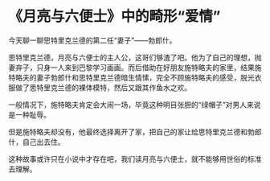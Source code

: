 # 《月亮与六便士》中的畸形“爱情”
今天聊一聊思特里克兰德的第二任“妻子”——勃郎什。

思特里克兰德，月亮与六便士的主人公，这哥们够渣了吧。他为了自己的理想，抛妻弃子，只身一人来到巴黎学习画画。而后借助在好朋友施特略夫的家里，结果施特略夫的妻子勃郎什和思特里克兰德暗生情愫，完全不顾施特略夫的感受，脱光衣服做了思特里克兰德的裸体模特，然后又跟其作鱼水之欢。

一般情况下，施特略夫肯定会大闹一场，毕竟这种明目张胆的“绿帽子”对男人来说是一种耻辱。

但是施特略夫却没有，他最终选择离开了家，把自己的家让给思特里克兰德和勃郎什，自己出去住。

这种故事或许只在小说中才存在吧，我们读月亮与六便士，就不能够用世俗的标准去理解。
